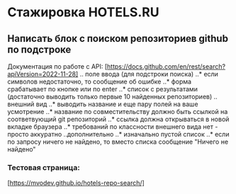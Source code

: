 # Стажировка HOTELS.RU
## Написать блок с поиском репозиториев github по подстроке
Документация по работе с API:
[https://docs.github.com/en/rest/search?apiVersion=2022-11-28]
.. поле ввода (для подстроки поиска)
..* если символов недостаточно, то сообщение об ошибке
..* форма срабатывает по кнопке или по enter
..* список с результатами (достаточно выводить только первые 10 найденных репозиториев)
.. внешний вид
..* выводить название и еще пару полей на ваше усмотрение
..* название по совместительству должно быть ссылкой на соответвующий git репозиторий
..* ссылка должна открываться в новой вкладке браузера
..* требований по классности внешнего вида нет - просто аккуратно
..дополнительно
..* изначально пустой список
..* если по запросу ничего не найдено, то вместо списка сообщение "Ничего не найдено"
### Тестовая страница:
[https://mvodev.github.io/hotels-repo-search/]
